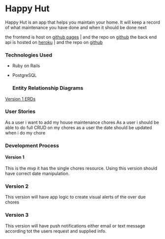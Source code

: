# Happy Hut

Happy Hut is an app that helps you maintain your home.
It will keep a record of what maintenance you have done
and when it should be done next

the frontend is host on [github pages](https://skinnybuff.github.io/happyhut-frontend/) | and the repo on [github](https://github.com/skinnybuff/happyhut-frontend)
the back end api is hosted on [heroku](https://happy-hut.herokuapp.com/) | and the repo on [github](https://github.com/skinnybuff/happyhut-backend)

### Technologies Used
- Ruby on Rails
- PostgreSQL



  ### Entity Relationship Diagrams
[  Version 1 ERDs]()
### User Stories
As a user i want to add my house maintenance chores
As a user i should be able to do full CRUD on my chores
as a user the date should be updated when i do my chore

### Development Process
#### Version 1
This is the mvp it has the single chores resource.
Using this version should have correct date manipulation.
### Version 2
This version will have app logic to create visual alerts
of the over due chores
### Version 3
This version will have push notifications either
email or text message according tot the users request
and supplied info.
